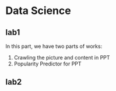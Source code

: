 # Data Science
## lab1
In this part, we have two parts of works:
1. Crawling the picture and content in PPT
2. Popularity Predictor for PPT

## lab2
